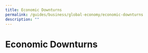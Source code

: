 ```yaml
---
title: Economic Downturns
permalink: /guides/business/global-economy/economic-downturns
description: ""
---
```

# Economic Downturns